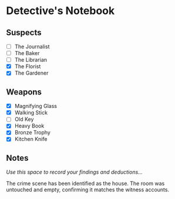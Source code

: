 # Detective's Notebook

## Suspects
- [ ] The Journalist
- [ ] The Baker
- [ ] The Librarian
- [x] The Florist
- [x] The Gardener

## Weapons
- [x] Magnifying Glass
- [x] Walking Stick
- [ ] Old Key
- [x] Heavy Book
- [x] Bronze Trophy
- [x] Kitchen Knife
## Notes
*Use this space to record your findings and deductions...*

The crime scene has been identified as the house. The room was untouched and empty, confirming it matches the witness accounts.
